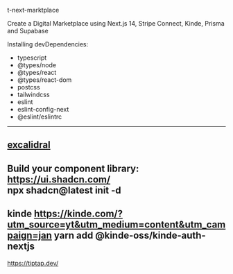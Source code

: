 t-next-marktplace

Create a Digital Marketplace using Next.js 14, Stripe Connect, Kinde, Prisma and Supabase


Installing devDependencies:
- typescript
- @types/node
- @types/react
- @types/react-dom
- postcss
- tailwindcss
- eslint
- eslint-config-next
- @eslint/eslintrc

---
[excalidral](https://excalidraw.com/)
------------
Build your component library: 
https://ui.shadcn.com/    
npx shadcn@latest init -d
------------
kinde
https://kinde.com/?utm_source=yt&utm_medium=content&utm_campaign=jan
yarn add @kinde-oss/kinde-auth-nextjs
------------
https://tiptap.dev/

